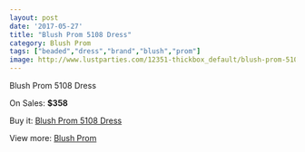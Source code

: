 ```yaml
---
layout: post
date: '2017-05-27'
title: "Blush Prom 5108 Dress"
category: Blush Prom
tags: ["beaded","dress","brand","blush","prom"]
image: http://www.lustparties.com/12351-thickbox_default/blush-prom-5108-dress.jpg
---
```

Blush Prom 5108 Dress

On Sales: **$358**
<a href="https://www.lustparties.com/en/blush-prom/4519-blush-prom-5108-dress.html"><amp-img layout="responsive" width="600" height="600" src="//www.lustparties.com/12351-thickbox_default/blush-prom-5108-dress.jpg" alt="Blush Prom 5108 Dress 0" /></a>

Buy it: [Blush Prom 5108 Dress](https://www.lustparties.com/en/blush-prom/4519-blush-prom-5108-dress.html "Blush Prom 5108 Dress")

View more: [Blush Prom](https://www.lustparties.com/en/25-blush-prom "Blush Prom")